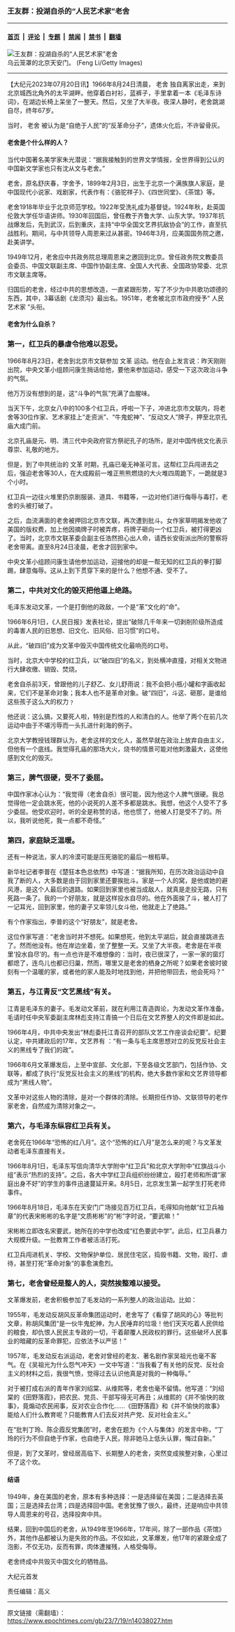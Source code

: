 ### 王友群：投湖自杀的“人民艺术家”老舍

---

#### [首页](../../../..?n14038027) &nbsp;|&nbsp; [评论](../../../../../epoch-comment?n14038027) &nbsp;|&nbsp; [专题](../../../../../epoch-special?n14038027) &nbsp;|&nbsp; [禁闻](../../../../../epoch-news?n14038027) &nbsp;|&nbsp; [禁书](../../../../../books?n14038027) &nbsp;|&nbsp; [翻墙](https://github.com/gfw-breaker/nogfw/blob/master/README.md?n14038027)


<div><img alt="王友群：投湖自杀的“人民艺术家”老舍" class="attachment-djy_600_400 size-djy_600_400 wp-post-image" src="https://i.epochtimes.com/assets/uploads/2023/07/id14038028-d7950ccc61f5d4276472dd852829560d-600x400.jpg"/>
<div class="caption">
 乌云笼罩的北京天安门。 (Feng Li/Getty Images)
</div></div><hr/><div class="post_content" id="artbody" itemprop="articleBody">
 <!-- article content begin -->
 <p>
  【大纪元2023年07月20日讯】1966年8月24日清晨，
  <ok href="https://www.epochtimes.com/gb/tag/%E8%80%81%E8%88%8D.html">
   老舍
  </ok>
  独自离家出走，来到北京城西北角外的太平湖畔。他穿着白衬衫，蓝裤子，手里拿着一本《毛泽东诗词》，在湖边长椅上呆坐了一整天。然后，又坐了大半夜。夜深人静时，老舍跳湖自尽，终年67岁。
 </p>
 <p style="font-weight: 400;">
  当时，
  <ok href="https://www.epochtimes.com/gb/tag/%E8%80%81%E8%88%8D.html">
   老舍
  </ok>
  被认为是“自绝于人民”的“反革命分子”，遗体火化后，不许留骨灰。
 </p>
 <h4 style="font-weight: 400;">
  <strong>
   老舍是个什么样的人？
  </strong>
 </h4>
 <p style="font-weight: 400;">
  当代中国著名美学家朱光潜说：“据我接触到的世界文学情报，全世界得到公认的中国新文学家也只有沈从文与老舍。”
 </p>
 <p style="font-weight: 400;">
  老舍，原名舒庆春，字舍予，1899年2月3日，出生于北京一个满族旗人家庭，是中国现代小说家、戏剧家，代表作有：《骆驼祥子》、《四世同堂》、《茶馆》等。
 </p>
 <p style="font-weight: 400;">
  老舍1918年毕业于北京师范学校。1922年受洗礼成为基督徒。1924年秋，赴英国伦敦大学任华语讲师。1930年回国后，曾任教于齐鲁大学、山东大学。1937年抗战爆发后，先到武汉，后到重庆，主持“中华全国文艺界抗敌协会”的工作，直至抗战胜利。期间，与中共领导人周恩来过从甚密。1946年3月，应美国国务院之邀，赴美讲学。
 </p>
 <p style="font-weight: 400;">
  1949年12月，老舍应中共政务院总理周恩来之邀回到北京。曾任政务院文教委员会委员、中国文联副主席、中国作协副主席、全国人大代表、全国政协常委、北京市文联主席等。
 </p>
 <p style="font-weight: 400;">
  归国后的老舍，经过中共的思想改造，一直紧跟形势，写了不少为中共歌功颂德的东西，其中，3幕话剧《龙须沟》最出名。1951年，老舍被北京市政府授予“
  <ok href="https://www.epochtimes.com/gb/tag/%E4%BA%BA%E6%B0%91%E8%89%BA%E6%9C%AF%E5%AE%B6.html">
   人民艺术家
  </ok>
  ”头衔。
 </p>
 <h4 style="font-weight: 400;">
  <strong>
   老舍为什么自杀？
  </strong>
 </h4>
 <h3 style="font-weight: 400;">
  <strong>
   第一，红卫兵的暴虐令他难以忍受。
  </strong>
 </h3>
 <p style="font-weight: 400;">
  1966年8月23日，老舍到北京市文联参加
  <ok href="https://www.epochtimes.com/gb/tag/%E6%96%87%E9%9D%A9.html">
   文革
  </ok>
  运动。他在会上发言说：昨天刚刚出院，中央文革小组顾问康生捎话给他，要他来参加运动，感受一下这次政治斗争的气氛。
 </p>
 <p style="font-weight: 400;">
  他万万没有想到的是，这“斗争的气氛”充满了血腥味。
 </p>
 <p style="font-weight: 400;">
  当天下午，北京女八中的100多个红卫兵，呼啦一下子，冲进北京市文联内，将老舍等30位作家、艺术家挂上“走资派”、“牛鬼蛇神”、“反动文人”牌子，押至北京孔庙大成门前。
 </p>
 <p style="font-weight: 400;">
  北京孔庙是元、明、清三代中央政府官方祭祀孔子的场所，是对中国传统文化表示尊崇、礼敬的地方。
 </p>
 <p style="font-weight: 400;">
  但是，到了中共统治的
  <ok href="https://www.epochtimes.com/gb/tag/%E6%96%87%E9%9D%A9.html">
   文革
  </ok>
  时期，孔庙已毫无神圣可言。这帮红卫兵闯进去之后，强迫老舍等30人，在大成殿前一堆正熊熊燃烧的大火堆四周跪下，一跪就是3个小时。
 </p>
 <p style="font-weight: 400;">
  红卫兵一边往火堆里扔京剧服装、道具、书籍等，一边对他们进行侮辱与毒打，老舍的头被打破了。
 </p>
 <p style="font-weight: 400;">
  之后，血流满面的老舍被押回北京市文联，再次遭到批斗。女作家草明揭发他收了美国的版权费，加上他因摘牌子时被弄疼，将牌子砸向一个红卫兵，被打得更凶了。当时，北京市文联革委会副主任浩然担心出人命，请西长安街派出所的警察将老舍带离。直至8月24日凌晨，老舍才回到家中。
 </p>
 <p style="font-weight: 400;">
  中央文革小组顾问康生请他参加运动，迎接他的却是一帮无知的红卫兵的拳打脚踢，肆意侮辱。这从上到下贯穿下来的是什么？他想不通、受不了。
 </p>
 <h3 style="font-weight: 400;">
  <strong>
   第二，中共对文化的毁灭把他逼上绝路。
  </strong>
 </h3>
 <p style="font-weight: 400;">
  毛泽东发动文革，一个是打倒他的政敌，一个是“革”文化的“命”。
 </p>
 <p style="font-weight: 400;">
  1966年6月1日，《人民日报》发表社论，提出“破除几千年来一切剥削阶级所造成的毒害人民的旧思想、旧文化、旧风俗、旧习惯”的口号。
 </p>
 <p style="font-weight: 400;">
  从此，“破四旧”成为文革中毁灭中国传统文化最响亮的口号。
 </p>
 <p style="font-weight: 400;">
  当时，北京大中学校的红卫兵，以“破四旧”的名义，到处横冲直撞，对相关文物进行大肆收缴、销毁、焚烧。
 </p>
 <p style="font-weight: 400;">
  老舍自杀前3天，曾跟他的儿子舒乙、女儿舒雨说：我不会把小瓶小罐和字画收起来，它们不是革命对象；我本人也不是革命对象。破“四旧”，斗这、砸那，是谁给这些孩子这么大的权力﹖
 </p>
 <p style="font-weight: 400;">
  他还说：这么搞，又要死人啦，特别是烈性的人和清白的人。他举了两个在前几次运动中由于不堪污辱而一头扎进什刹海的例子。
 </p>
 <p style="font-weight: 400;">
  北京大学教授钱理群认为，老舍这样的文化人，虽然早就在政治上放弃自由主义，但他有一个底线。我觉得孔庙的那场大火，烧书的情景可能对他刺激最大，这使他感到文化的毁灭。
 </p>
 <h3 style="font-weight: 400;">
  <strong>
   第三，脾气很硬，受不了委屈。
  </strong>
 </h3>
 <p style="font-weight: 400;">
  中国作家冰心认为：“我觉得（老舍自杀）很可能，因为他这个人脾气很硬。我总觉得他一定会跳水死，他的小说死的人差不多都是跳水。我想，他这个人受不了多少委屈。他受欢迎时，听的全是称赞的话，他也惯了，他被人打是受不了的。所以，我听说他死，我一点都不奇怪。”
 </p>
 <h3 style="font-weight: 400;">
  <strong>
   第四，家庭缺乏温暖。
  </strong>
 </h3>
 <p style="font-weight: 400;">
  还有一种说法，家人的冷漠可能是压死骆驼的最后一根稻草。
 </p>
 <p style="font-weight: 400;">
  新华社记者李普在《楚狂本色总依然》中写道：“据我所知，在历次政治运动中自我了断的人，大多数是由于回到家里还要挨批斗。家是一个人的窝，是他或她的避风港，是这个人最后的退路。如果回到家里也被当成敌人，就真是走投无路，只有死路一条了。我的一个好朋友，就是这样投水自尽的。他在外面挨了斗，被人打了一记耳光，回到家里，他的妻子又率领儿女斗他，他就走上了绝路。”
 </p>
 <p style="font-weight: 400;">
  有个作家指出，李普的这个“好朋友”，就是老舍。
 </p>
 <p style="font-weight: 400;">
  这位作家写道：“老舍当时并不想死。如果想死，他到太平湖后，就会直接跳进去了。然而他没有。他在岸边坐着，坐了整整一天。又坐了大半夜。老舍是在半夜里‘投水自尽’的。有一点也许是不难想像的：当时，夜已很深了，一家一家的窗灯都熄了，连鸟儿也都已归巢，然而，哪里又是老舍的栖身之所呢？如果老舍彼时彼刻有一个温暖的家，或者他的家人能及时地找到他，并把他带回去，他会死吗？”
 </p>
 <h3 style="font-weight: 400;">
  <strong>
   第五，与江青反“文艺黑线”有关。
  </strong>
 </h3>
 <p style="font-weight: 400;">
  江青是毛泽东的妻子。毛发动文革前，就在利用江青造舆论，为发动文革作准备。毛请时任中央军委副主席林彪支持江青搞一个日后在文艺界整人的文件即是如此。
 </p>
 <p style="font-weight: 400;">
  1966年4月，中共中央发出“林彪委托江青召开的部队文艺工作座谈会纪要”。纪要认定，中共建政后的17年，文艺界有 ：“有一条与毛主席思想对立的反党反社会主义的黑线专了我们的政”。
 </p>
 <p style="font-weight: 400;">
  1966年6月文革爆发后，上至中宣部、文化部，下至各级文艺部门，包括作协、文联等，都成了执行“反党反社会主义的黑线”的机构，绝大多数作家和文艺界领导都成为“黑线人物”。
 </p>
 <p style="font-weight: 400;">
  文革中对这些人物的清除，是对一个群体的清除。长期担任作协、文联领导的老作家老舍，自然成为清除对象之一。
 </p>
 <h3 style="font-weight: 400;">
  <strong>
   第六，与毛泽东纵容红卫兵有关。
  </strong>
 </h3>
 <p style="font-weight: 400;">
  老舍死在1966年“恐怖的红八月”。这个“恐怖的红八月”是怎么来的呢？与文革发动者毛泽东直接有关。
 </p>
 <p style="font-weight: 400;">
  1966年8月1日，毛泽东写信向清华大学附中“红卫兵”和北京大学附中“红旗战斗小组”表示“热烈的支持”。之后，各大中学红卫兵组织纷纷建立，殴打老师和所谓“家庭出身不好”的学生的事件迅速蔓延开来。8月5日，北京发生第一起学生打死老师事件。
 </p>
 <p style="font-weight: 400;">
  1966年8月18日，毛泽东在天安门广场接见百万红卫兵，毛得知向他献“红卫兵袖章”的代表宋彬彬的名字是“文质彬彬”的“彬”字时说，“要武嘛！”
 </p>
 <p style="font-weight: 400;">
  宋彬彬立即改名宋要武，她所在的中学也改成“红色要武中学”。此后，红卫兵暴力大规模升级。一批教育工作者被活活打死。
 </p>
 <p style="font-weight: 400;">
  红卫兵闯进机关、学校、文物保护单位、居民住宅区，捣毁书籍、文物，殴打、虐待，甚至打死“革命对象”的事愈演愈烈。
 </p>
 <h3 style="font-weight: 400;">
  <strong>
   第七，老舍曾经是整人的人，突然挨整难以接受。
  </strong>
 </h3>
 <p style="font-weight: 400;">
  文革爆发前，老舍积极参加了毛发动的一系列整人的政治运动。比如：
 </p>
 <p style="font-weight: 400;">
  1955年，毛发动反胡风反革命集团运动时，老舍写了《看穿了胡风的心》等批判文章，称胡风集团“是一伙牛鬼蛇神，为人民唾弃的垃圾！他们天天吃着人民供给的粮食，却仇恨人民民主专政的一切，干着颠覆人民政权的罪行。这些破坏人民事业的暗藏的反革命罪犯，应依法予以严惩！”
 </p>
 <p style="font-weight: 400;">
  1957年，毛发动反右派运动，老舍对曾经的老友、著名剧作家吴祖光也毫不客气。在《吴祖光为什么怨气冲天》一文中写道：“当我看了有关他的反党、反社会主义的材料之后，我很气愤，觉得过去认识他真是对我的一种侮辱。”
 </p>
 <p style="font-weight: 400;">
  对于被打成右派的青年作家刘绍棠、从维熙等，老舍也毫不留情。他写道：“刘绍棠的《田野落霞》，把农民、党员、干部写得无可再丑；从维熙的《并不愉快的故事》，竟煽动农民闹事，反对农业合作化……《田野落霞》和《并不愉快的故事》能给人们什么教育呢？只能教育人们去反对共产党、反对社会主义。”
 </p>
 <p style="font-weight: 400;">
  在“批判丁玲、陈企霞反党集团”时，老舍在题为《个人与集体》的发言中称，“丁玲的行为不但自绝于作家，也自绝于人民，除非她马上低头认罪，悔过自新。”
 </p>
 <p style="font-weight: 400;">
  但是，到了文革时，曾经居高临下、长期整人的老舍，突然变成挨整对象，心里过不了这个坎。
 </p>
 <h4 style="font-weight: 400;">
  <strong>
   结语
  </strong>
 </h4>
 <p style="font-weight: 400;">
  1949年，身在美国的老舍，原本有多种选择：一是选择留在美国；二是选择去英国；三是选择去台湾；四是选择回中国。老舍犹豫了很久，最终，还是响应中共领导人周恩来的号召，选择投奔中共。
 </p>
 <p style="font-weight: 400;">
  结果，回到中国后的老舍，从1949年至1966年，17年间，除了一部作品《茶馆》外，其他作品都被认为是失败的作品。不仅如此，文革爆发，他17年的紧跟全成了泡影，不仅无功，反而有罪，肉体遭摧残，人格受侮辱。
 </p>
 <p style="font-weight: 400;">
  老舍终成中共毁灭中国文化的牺牲品。
 </p>
 <p style="font-weight: 400;">
  大纪元首发
 </p>
 <p style="font-weight: 400;">
  责任编辑：高义
 </p>
 <!-- article content end -->
 <div id="below_article_ad">
 </div>
</div>


---

原文链接（需翻墙）：https://www.epochtimes.com/gb/23/7/19/n14038027.htm